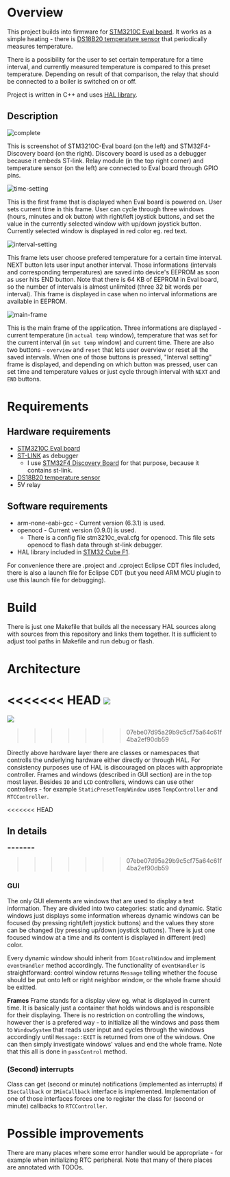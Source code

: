 # Overview
This project builds into firmware for [STM3210C Eval board](http://www.st.com/en/evaluation-tools/stm3210c-eval.html). It works as a simple heating - there is [DS18B20 temperature sensor](https://www.maximintegrated.com/en/products/analog/sensors-and-sensor-interface/DS18B20.html) that periodically measures temperature.

There is a possibility for the user to set certain temperature for a time interval, and currently measured temperature is compared to this preset temperature. Depending on result of that comparison, the relay that should be connected to a boiler is switched on or off.

Project is written in C++ and uses [HAL library](http://www.st.com/en/embedded-software/stm32cubef1.html).

## Description
![complete](common/complete.jpg)

This is screenshot of STM3210C-Eval board (on the left) and STM32F4-Discovery board (on the right).
Discovery board is used as a debugger because it embeds ST-link.
Relay module (in the top right corner) and temperature sensor (on the left) are connected to Eval board through GPIO pins.

![time-setting](common/time-setting.jpg)

This is the first frame that is displayed when Eval board is powered on.
User sets current time in this frame.
User can cycle through three windows (hours, minutes and ok button) with right/left joystick buttons, and set the value in the currently selected window with up/down joystick button.
Currently selected window is displayed in red color eg. red text.

![interval-setting](common/interval-setting.jpg)

This frame lets user choose prefered temperature for a certain time interval.
NEXT button lets user input another interval.
Those informations (intervals and corresponding temperatures) are saved into device's EEPROM as soon as user hits END button.
Note that there is 64 KB of EEPROM in Eval board, so the number of intervals is almost unlimited (three 32 bit words per interval).
This frame is displayed in case when no interval informations are available in EEPROM.

![main-frame](common/main-frame.jpg)

This is the main frame of the application. 
Three informations are displayed - current temperature (in `actual temp` window), temperature that was set for the current interval (in `set temp` window) and current time.
There are also two buttons - `overview` and `reset` that lets user overview or reset all the saved intervals.
When one of those buttons is pressed, "Interval setting" frame is displayed, and depending on which button was pressed, user can set time and temperature values or just cycle through interval with `NEXT` and `END` buttons.


# Requirements

## Hardware requirements
- [STM3210C Eval board](http://www.st.com/en/evaluation-tools/stm3210c-eval.html)
- [ST-LINK](http://www.st.com/en/development-tools/st-link-v2.html) as debugger
  - I use [STM32F4 Discovery Board]() for that purpose, because it contains st-link.
- [DS18B20 temperature sensor](https://www.maximintegrated.com/en/products/analog/sensors-and-sensor-interface/DS18B20.html)
- 5V relay

## Software requirements
- arm-none-eabi-gcc - Current version (6.3.1) is used.  
- openocd - Current version (0.9.0) is used.  
  - There is a config file stm3210c_eval.cfg for openocd. This file sets openocd to flash data through st-link debugger.
- HAL library included in [STM32 Cube F1](http://www.st.com/en/embedded-software/stm32cubef1.html).

For convenience there are .project and .cproject Eclipse CDT files included, there is also a launch file for Eclipse CDT (but you need ARM MCU plugin to use this launch file for debugging).

# Build

There is just one Makefile that builds all the necessary HAL sources along with sources from this repository and links them together. It is sufficient to adjust tool paths in Makefile and run debug or flash.

# Architecture

<<<<<<< HEAD
![](common/arch_pic.png)
=======
![](https://github.com/Akirathan/STM32-smart-heating/blob/master/arch_pic.png)
>>>>>>> 07ebe07d95a29b9c5cf75a64c61f4ba2ef90db59

Directly above hardware layer there are classes or namespaces that controlls the underlying hardware either directly or through HAL. For consistency purposes use of HAL is discouraged on places with appropriate controller.
Frames and windows (described in GUI section) are in the top most layer. Besides `IO` and `LCD` controllers, windows can use other controllers - for example `StaticPresetTempWindow` uses `TempController` and `RTCController`.

<<<<<<< HEAD
## In details



=======
>>>>>>> 07ebe07d95a29b9c5cf75a64c61f4ba2ef90db59
### GUI
The only GUI elements are windows that are used to display a text information. They are divided into two categories: static and dynamic. Static windows just displays some information whereas dynamic windows can be focused (by pressing right/left joystick buttons) and the values they store can be changed (by pressing up/down joystick buttons). There is just one focused window at a time and its content is displayed in different (red) color.

Every dynamic window should inherit from `IControlWindow` and implement `eventHandler` method accordingly. The functionality of `eventHandler` is straightforward: control window returns `Message` telling whether the focuse should be put onto left or right neighbor window, or the whole frame should be exitted.

**Frames**
Frame stands for a display view eg. what is displayed in current time. It is basically just a container that holds windows and is responsible for their displaying. There is no restriction on controlling the windows, however ther is a prefered way - to initialize all the windows and pass them to `WindowSystem` that reads user input and cycles through the windows accordingly until `Message::EXIT` is returned from one of the windows. One can then simply investigate windows' values and end the whole frame. Note that this all is done in `passControl` method.


### (Second) interrupts
Class can get (second or minute) notifications (implemented as interrupts) if `ISecCallback` or `IMinCallback` interface is implemented. Implementation of one of those interfaces forces one to register the class for (second or minute) callbacks to `RTCController`.

# Possible improvements

There are many places where some error handler would be appropriate - for example when initializing RTC peripheral. Note that many of there places are annotated with TODOs.
